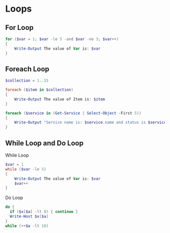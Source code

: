 # Loops

## For Loop

```powershell
for ($var = 1; $var -le 5 -and $var -ne 3; $var++) 
{
    Write-Output The value of Var is: $var
}
```

## Foreach Loop

```powershell
$collection = 1..15

foreach ($item in $collection) 
{
    Write-Output The value of Item is: $item
}
```

```powershell
foreach ($service in (Get-Service | Select-Object -First 5)) 
{
    Write-Output "Service name is: $service.name and status is $service.status"
}
```

## While Loop and Do Loop

While Loop

```powershell
$var = 1
while ($var -le 5)
{
    Write-Output The value of Var is: $var
    $var++
}
```

Do Loop

```Powershell
do {
  if ($x[$a] -lt 0) { continue }
  Write-Host $x[$a]
}
while (++$a -lt 10)
```
